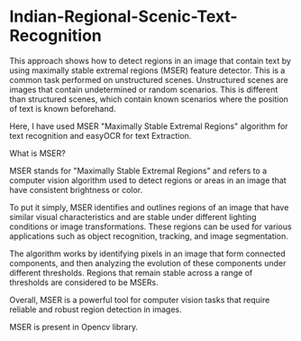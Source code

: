 # Indian-Regional-Scenic-Text-Recognition

This approach shows how to detect regions in an image that contain text by using maximally stable extremal regions (MSER) feature detector. This is a common task performed on unstructured scenes. Unstructured scenes are images that contain undetermined or random scenarios. This is different than structured scenes, which contain known scenarios where the position of text is known beforehand.

Here, I have used MSER "Maximally Stable Extremal Regions" algorithm for text recognition and easyOCR for text Extraction.

What is MSER?

MSER stands for "Maximally Stable Extremal Regions" and refers to a computer vision algorithm used to detect regions or areas in an image that have consistent brightness or color.

To put it simply, MSER identifies and outlines regions of an image that have similar visual characteristics and are stable under different lighting conditions or image transformations. These regions can be used for various applications such as object recognition, tracking, and image segmentation.

The algorithm works by identifying pixels in an image that form connected components, and then analyzing the evolution of these components under different thresholds. Regions that remain stable across a range of thresholds are considered to be MSERs.

Overall, MSER is a powerful tool for computer vision tasks that require reliable and robust region detection in images.

MSER is present in Opencv library.
